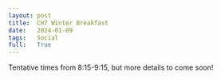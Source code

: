 ```yaml
---
layout: post
title:  CH7 Winter Breakfast
date:   2024-01-09
tags:   Social
full:   True
---
```


Tentative times from 8:15-9:15, but more details to come soon!

